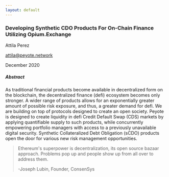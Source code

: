 ```yaml
---
layout: default
---
```


### Developing Synthetic CDO Products For On-Chain Finance Utilizing Opium.Exchange

Attila Perez

[attila@peyote.network](mailto:attila@peyote.network)

December 2020

##### Abstract

As traditional financial products become available in decentralized form on the blockchain, the decentralized finance (defi) ecosystem becomes only stronger.
A wider range of products allows for an exponentially greater amount of possible risk exposure, and thus, a greater demand for defi.
We are building on top of protocols designed to create an open society. Peyote is designed to create liquidity in defi Credit Default Swap (CDS) markets by applying quantifiable supply to such products, while
concurrently empowering portfolio managers with access to a previously unavailable digital security. Synthetic Collateralized Debt Obligation (sCDO) products open the door for various new risk 
management opportunities. 



>Ethereum's superpower is decentralization, its open source bazaar approach. Problems pop up and people show up from all over to address them.
>
>	-Joseph Lubin, Founder, ConsenSys


